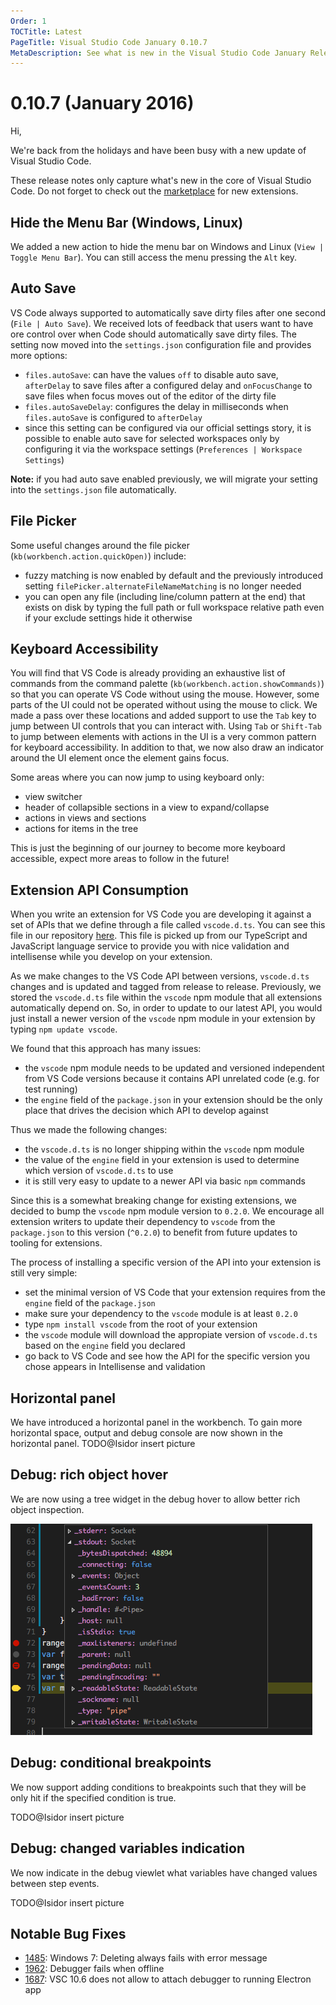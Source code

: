 ```yaml
---
Order: 1
TOCTitle: Latest
PageTitle: Visual Studio Code January 0.10.7
MetaDescription: See what is new in the Visual Studio Code January Release (0.10.7)
---
```


# 0.10.7 (January 2016)

Hi,

We're back from the holidays and have been busy with a new update of Visual Studio Code.

These release notes only capture what's new in the core of Visual Studio Code. Do not forget to check out the [marketplace](https://marketplace.visualstudio.com/#VSCode) for new extensions.

## Hide the Menu Bar (Windows, Linux)

We added a new action to hide the menu bar on Windows and Linux (`View | Toggle Menu Bar`). You can still access the menu pressing the `Alt` key.

## Auto Save

VS Code always supported to automatically save dirty files after one second (`File | Auto Save`). We received lots of feedback that users want to have ore control over
when Code should automatically save dirty files. The setting now moved into the `settings.json` configuration file and provides more options:

* `files.autoSave`: can have the values `off` to disable auto save, `afterDelay` to save files after a configured delay and `onFocusChange` to save files when
focus moves out of the editor of the dirty file
* `files.autoSaveDelay`: configures the delay in milliseconds when `files.autoSave` is configured to `afterDelay`
* since this setting can be configured via our official settings story, it is possible to enable auto save for selected workspaces only by configuring it via the
workspace settings (`Preferences | Workspace Settings`)

**Note:** if you had auto save enabled previously, we will migrate your setting into the `settings.json` file automatically.

## File Picker

Some useful changes around the file picker (`kb(workbench.action.quickOpen)`) include:
* fuzzy matching is now enabled by default and the previously introduced setting `filePicker.alternateFileNameMatching` is no longer needed
* you can open any file (including line/column pattern at the end) that exists on disk by typing the full path or full workspace relative path even if your exclude settings hide it otherwise

## Keyboard Accessibility

You will find that VS Code is already providing an exhaustive list of commands from the command palette (`kb(workbench.action.showCommands)`) so that you can operate VS Code without using the mouse.
However, some parts of the UI could not be operated without using the mouse to click. We made a pass over these locations and added support to use the `Tab` key to jump between UI controls that you
can interact with. Using `Tab` or `Shift-Tab` to jump between elements with actions in the UI is a very common pattern for keyboard accessibility. In addition to that, we now also draw an indicator around the UI
element once the element gains focus.

Some areas where you can now jump to using keyboard only:
* view switcher
* header of collapsible sections in a view to expand/collapse
* actions in views and sections
* actions for items in the tree

This is just the beginning of our journey to become more keyboard accessible, expect more areas to follow in the future!

## Extension API Consumption

When you write an extension for VS Code you are developing it against a set of APIs that we define through a file called `vscode.d.ts`. You can see this file
in our repository [here](https://github.com/Microsoft/vscode/blob/master/src/vs/vscode.d.ts). This file is picked up from our TypeScript and JavaScript language
service to provide you with nice validation and intellisense while you develop on your extension.

As we make changes to the VS Code API between versions, `vscode.d.ts` changes and is updated and tagged from release to release. Previously, we stored the `vscode.d.ts`
file within the `vscode` npm module that all extensions automatically depend on. So, in order to update to our latest API, you would just install a newer version of
the `vscode` npm module in your extension by typing `npm update vscode`.

We found that this approach has many issues:
* the `vscode` npm module needs to be updated and versioned independent from VS Code versions because it contains API unrelated code (e.g. for test running)
* the `engine` field of the `package.json` in your extension should be the only place that drives the decision which API to develop against

Thus we made the following changes:
* the `vscode.d.ts` is no longer shipping within the `vscode` npm module
* the value of the `engine` field in your extension is used to determine which version of `vscode.d.ts` to use
* it is still very easy to update to a newer API via basic `npm` commands

Since this is a somewhat breaking change for existing extensions, we decided to bump the `vscode` npm module version to `0.2.0`. We encourage all extension writers to
update their dependency to `vscode` from the `package.json` to this version (`^0.2.0`) to benefit from future updates to tooling for extensions.

The process of installing a specific version of the API into your extension is still very simple:
* set the minimal version of VS Code that your extension requires from the `engine` field of the `package.json`
* make sure your dependency to the `vscode` module is at least `0.2.0`
* type `npm install vscode` from the root of your extension
* the `vscode` module will download the appropiate version of `vscode.d.ts` based on the `engine` field you declared
* go back to VS Code and see how the API for the specific version you chose appears in Intellisense and validation

## Horizontal panel
We have introduced a horizontal panel in the workbench. To gain more horizontal space, output and debug console are now shown in the horizontal panel.
TODO@Isidor insert picture

## Debug: rich object hover
We are now using a tree widget in the debug hover to allow better rich object inspection.

![debug console hover](images/January/debug-hover.png)

## Debug: conditional breakpoints
We now support adding conditions to breakpoints such that they will be only hit if the specified condition is true.

TODO@Isidor insert picture

## Debug: changed variables indication
We now indicate in the debug viewlet what variables have changed values between step events.

TODO@Isidor insert picture

## Notable Bug Fixes

* [1485](https://github.com/Microsoft/vscode/issues/1485): Windows 7: Deleting always fails with error message
* [1962](https://github.com/Microsoft/vscode/issues/1962): Debugger fails when offline
* [1687](https://github.com/Microsoft/vscode/issues/1687): VSC 10.6 does not allow to attach debugger to running Electron app
